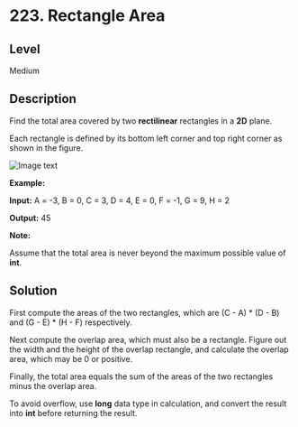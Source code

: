 # 223. Rectangle Area
## Level
Medium

## Description
Find the total area covered by two **rectilinear** rectangles in a **2D** plane.

Each rectangle is defined by its bottom left corner and top right corner as shown in the figure.

![Image text](https://assets.leetcode.com/uploads/2018/10/22/rectangle_area.png)

**Example:**

**Input:** A = -3, B = 0, C = 3, D = 4, E = 0, F = -1, G = 9, H = 2

**Output:** 45

**Note:**

Assume that the total area is never beyond the maximum possible value of **int**.

## Solution
First compute the areas of the two rectangles, which are (C - A) * (D - B) and (G - E) * (H - F) respectively.

Next compute the overlap area, which must also be a rectangle. Figure out the width and the height of the overlap rectangle, and calculate the overlap area, which may be 0 or positive.

Finally, the total area equals the sum of the areas of the two rectangles minus the overlap area.

To avoid overflow, use **long** data type in calculation, and convert the result into **int** before returning the result.
